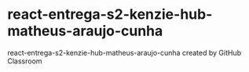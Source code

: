 # react-entrega-s2-kenzie-hub-matheus-araujo-cunha
react-entrega-s2-kenzie-hub-matheus-araujo-cunha created by GitHub Classroom
